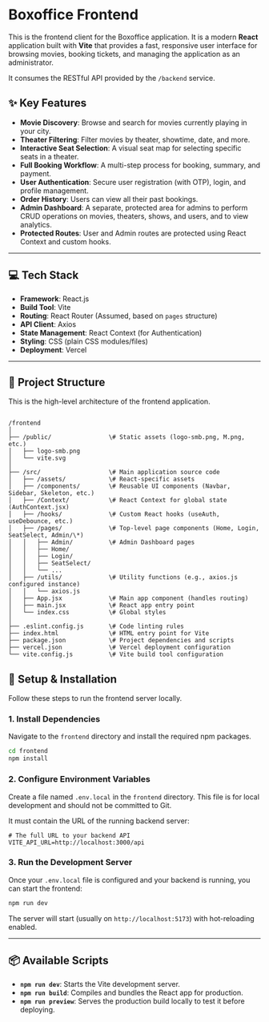 # Boxoffice Frontend

This is the frontend client for the Boxoffice application. It is a modern **React** application built with **Vite** that provides a fast, responsive user interface for browsing movies, booking tickets, and managing the application as an administrator.

It consumes the RESTful API provided by the `/backend` service.

## ✨ Key Features

* **Movie Discovery**: Browse and search for movies currently playing in your city.
* **Theater Filtering**: Filter movies by theater, showtime, date, and more.
* **Interactive Seat Selection**: A visual seat map for selecting specific seats in a theater.
* **Full Booking Workflow**: A multi-step process for booking, summary, and payment.
* **User Authentication**: Secure user registration (with OTP), login, and profile management.
* **Order History**: Users can view all their past bookings.
* **Admin Dashboard**: A separate, protected area for admins to perform CRUD operations on movies, theaters, shows, and users, and to view analytics.
* **Protected Routes**: User and Admin routes are protected using React Context and custom hooks.

---

## 💻 Tech Stack

* **Framework**: React.js
* **Build Tool**: Vite
* **Routing**: React Router (Assumed, based on `pages` structure)
* **API Client**: Axios
* **State Management**: React Context (for Authentication)
* **Styling**: CSS (plain CSS modules/files)
* **Deployment**: Vercel

---

## 📂 Project Structure

This is the high-level architecture of the frontend application.

```

/frontend
│
├── /public/                \# Static assets (logo-smb.png, M.png, etc.)
│   ├── logo-smb.png
│   └── vite.svg
│
├── /src/                   \# Main application source code
│   ├── /assets/            \# React-specific assets
│   ├── /components/        \# Reusable UI components (Navbar, Sidebar, Skeleton, etc.)
│   ├── /Context/           \# React Context for global state (AuthContext.jsx)
│   ├── /hooks/             \# Custom React hooks (useAuth, useDebounce, etc.)
│   ├── /pages/             \# Top-level page components (Home, Login, SeatSelect, Admin/\*)
│   │   ├── Admin/          \# Admin Dashboard pages
│   │   ├── Home/
│   │   ├── Login/
│   │   ├── SeatSelect/
│   │   └── ...
│   ├── /utils/             \# Utility functions (e.g., axios.js configured instance)
│   │   └── axios.js
│   ├── App.jsx             \# Main app component (handles routing)
│   ├── main.jsx            \# React app entry point
│   └── index.css           \# Global styles
│
├── .eslint.config.js       \# Code linting rules
├── index.html              \# HTML entry point for Vite
├── package.json            \# Project dependencies and scripts
├── vercel.json             \# Vercel deployment configuration
└── vite.config.js          \# Vite build tool configuration

````


## 🚀 Setup & Installation

Follow these steps to run the frontend server locally.

### 1. Install Dependencies
Navigate to the `frontend` directory and install the required npm packages.
```bash
cd frontend
npm install
````

### 2\. Configure Environment Variables

Create a file named `.env.local` in the `frontend` directory. This file is for local development and should not be committed to Git.

It must contain the URL of the running backend server:

```.env
# The full URL to your backend API
VITE_API_URL=http://localhost:3000/api
```

### 3\. Run the Development Server

Once your `.env.local` file is configured and your backend is running, you can start the frontend:

```bash
npm run dev
```

The server will start (usually on `http://localhost:5173`) with hot-reloading enabled.

-----

## 📦 Available Scripts

  * **`npm run dev`**: Starts the Vite development server.
  * **`npm run build`**: Compiles and bundles the React app for production.
  * **`npm run preview`**: Serves the production build locally to test it before deploying.

<!-- end list -->